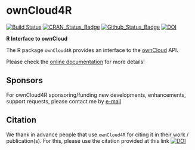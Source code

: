 # ownCloud4R

[![Build Status](https://travis-ci.org/eblondel/ownCloud4R.svg?branch=master)](https://travis-ci.org/eblondel/ownCloud4R)
[![CRAN_Status_Badge](http://www.r-pkg.org/badges/version/ownCloud4R)](https://cran.r-project.org/package=ownCloud4R)
[![Github_Status_Badge](https://img.shields.io/badge/Github-0.1-blue.svg)](https://github.com/eblondel/ownCloud4R)
[![DOI](https://zenodo.org/badge/DOI/10.5281/zenodo.3401579.svg)](https://doi.org/10.5281/zenodo.3401579)

**R Interface to ownCloud**

The R package ``ownCloud4R`` provides an interface to the [ownCloud](https://owncloud.org/) API.

Please check the [online documentation](https://github.com/eblondel/ownCloud4R/wiki) for more details!

## Sponsors

For ownCloud4R sponsoring/funding new developments, enhancements, support requests, please contact me by [e-mail](mailto:emmanuel.blondel1@gmail.com)

## Citation

We thank in advance people that use ``ownCloud4R`` for citing it in their work / publication(s). For this, please use the citation provided at this link [![DOI](https://zenodo.org/badge/DOI/10.5281/zenodo.3401579.svg)](https://doi.org/10.5281/zenodo.3401579)

